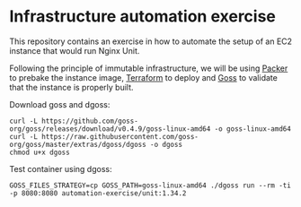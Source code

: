 # Infrastructure automation exercise

This repository contains an exercise in how to automate the setup of an EC2 instance that would run Nginx Unit.

Following the principle of immutable infrastructure, we will be using [Packer](https://www.packer.io/) to prebake
the instance image, [Terraform](https://www.packer.io/) to deploy and [Goss](https://github.com/goss-org/goss) to
validate that the instance is properly built.

Download goss and dgoss:
```
curl -L https://github.com/goss-org/goss/releases/download/v0.4.9/goss-linux-amd64 -o goss-linux-amd64
curl -L https://raw.githubusercontent.com/goss-org/goss/master/extras/dgoss/dgoss -o dgoss
chmod u+x dgoss
```

Test container using dgoss:
```
GOSS_FILES_STRATEGY=cp GOSS_PATH=goss-linux-amd64 ./dgoss run --rm -ti -p 8080:8080 automation-exercise/unit:1.34.2
```

